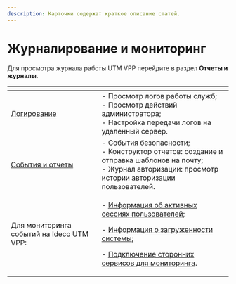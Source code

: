 ```yaml
---
description: Карточки содержат краткое описание статей.
---
```


# Журналирование и мониторинг

Для просмотра журнала работы UTM VPP перейдите в раздел **Отчеты и журналы**.

<table data-card-size="large" data-view="cards"><thead><tr><th></th><th></th></tr></thead><tbody><tr><td><a href="log.md">Логирование</a></td><td>- Просмотр логов работы служб;<br>- Просмотр действий администратора;<br>- Настройка передачи логов на удаленный сервер.</td></tr><tr><td><a href="events-reports.md">События и отчеты</a></td><td>- Cобытия безопасности;<br>- Конструктор отчетов: создание и отправка шаблонов на почту;<br>- Журнал авторизации: просмотр истории авторизации пользователей.</td></tr><tr><td>Для мониторинга событий на Ideco UTM VPP:</td><td><p>- <a href="authorization-info.md">Информация об активных сессиях пользователей</a>;</p><p>- <a href="workload-schedule.md">Информация о загруженности системы</a>;</p><p>- <a href="connection-external-services.md">Подключение сторонних сервисов для мониторинга</a>.</p></td></tr></tbody></table>
